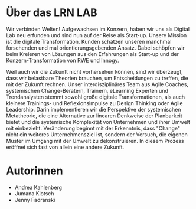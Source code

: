 # Über das LRN LAB

Wir verbinden Welten! Aufgewachsen im Konzern, haben wir uns als Digital Lab neu erfunden und sind nun auf der Reise als Start-up. Unsere Mission ist die digitale Transformation. Kunden schätzen unseren manchmal forschenden und mal orientierungsgebenden Ansatz. Dabei schöpfen wir beim Kreieren von Lösungen aus den Erfahrungen als Start-up und der Konzern-Transformation von RWE und Innogy. 

Weil auch wir die Zukunft nicht vorhersehen können, sind wir überzeugt, dass wir belastbare Theorien brauchen, um Entscheidungen zu treffen, die mit der Zukunft rechnen. Unser interdisziplinäres Team aus Agile Coaches, systemischen Change-Beratern, Trainern, eLearning Experten und Trendanalysten stemmt sowohl große digitale Transformationen, als auch kleinere Trainings- und Reflexionsimpulse zu Design Thinking oder Agile Leadership. Darin implementieren wir die Perspektive der systemischen Metatheorie, die eine Alternative zur linearen Denkweise der Planbarkeit bietet und die systemische Komplexität von Unternehmen und ihrer Umwelt mit einbezieht. Veränderung beginnt mit der Erkenntnis, dass "Change" nicht ein weiteres Unternehmensziel ist, sondern der Versuch, die eigenen Muster im Umgang mit der Umwelt zu dekonstruieren. In diesem Prozess eröffnet sich fast von allein eine andere Zukunft. 

# Autorinnen 

- Andrea Kahlenberg 
- Jumana Klotsch
- Jenny Fadranski 
